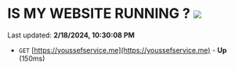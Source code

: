 # IS MY WEBSITE RUNNING ? [![](https://img.shields.io/static/v1?label=Sponsor&message=%E2%9D%A4&logo=GitHub&color=%23fe8e86)](https://github.com/sponsors/<username>)

Last updated: **2/18/2024, 10:30:08 PM**

- `GET` [https://youssefservice.me](https://youssefservice.me) - **Up** (150ms)
